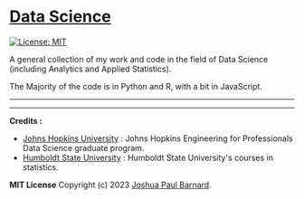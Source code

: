 # [Data Science](https://joshuapaulbarnard.github.io/Data-Science/)

[![License: MIT](https://img.shields.io/badge/License-MIT-yellow.svg)](https://opensource.org/licenses/MIT) 

 A general collection of my work and code in the field of Data Science (including Analytics and Applied Statistics).

The Majority of the code is in Python and R, with a bit in JavaScript.  


________________________________________________________________________________________________________________________________________
________________________________________________________________________________________________________________________________________


**Credits :**

- [Johns Hopkins University](https://ep.jhu.edu/programs/data-science/) : Johns Hopkins Engineering for Professionals Data Science graduate program.
- [Humboldt State University](https://www.humboldt.edu/academics/programs/data-science-bs) : Humboldt State University's courses in statistics.


**MIT License**
Copyright (c) 2023 [Joshua Paul Barnard](https://joshuapaulbarnard.github.io/Data-Science/LICENSE).
